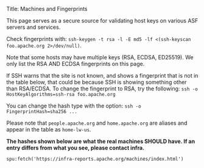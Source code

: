 Title: Machines and Fingerprints

This page serves as a secure source for validating host keys on various ASF servers and services.

Check fingerprints with: `ssh-keygen -t rsa -l -E md5 -lf <(ssh-keyscan foo.apache.org 2>/dev/null)`.

Note that some hosts may have multiple keys (RSA, ECDSA, ED25519). We only list the RSA AND ECDSA fingerprints on this page.

If SSH warns that the site is not known, and shows a fingerprint that is not in the table below, that could be because SSH is showing something other than RSA/ECDSA. To change the fingerprint to RSA, try the following: `ssh -o HostKeyAlgorithms=ssh-rsa foo.apache.org` <br/>

You can change the hash type with the option: `ssh -o FingerprintHash=sha256 ... `

Please note that `people.apache.org` and `home.apache.org` are aliases and appear in the table as `home-lw-us`.

**The hashes shown below are what the real machines SHOULD have. If an entry differs from what you see, please contact infra.**

`spu:fetch('https://infra-reports.apache.org/machines/index.html')`
